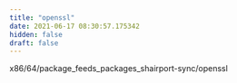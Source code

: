 ```yaml
---
title: "openssl"
date: 2021-06-17 08:30:57.175342
hidden: false
draft: false
---
```


x86/64/package_feeds_packages_shairport-sync/openssl

